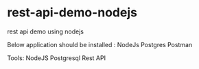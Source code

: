 # rest-api-demo-nodejs
rest api demo using nodejs

Below application should be installed :
NodeJs
Postgres
Postman

Tools:
NodeJS
Postgresql 
Rest API
